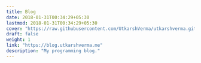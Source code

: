 ```yaml
---
title: Blog
date: 2018-01-31T00:34:29+05:30
lastmod: 2018-01-31T00:34:29+05:30
cover: "https://raw.githubusercontent.com/UtkarshVerma/utkarshverma.github.io/source/static/images/blog.jpeg"
draft: false
weight: 1
link: "https://blog.utkarshverma.me"
description: "My programming blog."
---
```

